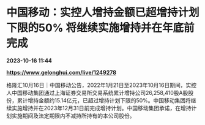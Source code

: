 # 中国移动：实控人增持金额已超增持计划下限的50% 将继续实施增持并在年底前完成

**2023-10-16 11:44**

**https://www.gelonghui.com/live/1249278**

格隆汇10月16日｜中国移动公告，2022年1月21日至2023年10月16日期间，实控人中国移动集团通过上海证券交易所交易系统累计增持公司26,258,410股A股股份，累计增持金额约15.14亿元，已超过增持计划下限的50%。中国移动集团将继续实施增持并在2023年12月31日前完成增持计划。中国移动集团承诺，在增持计划实施期间及法定期限内不减持所持有的本公司股份。